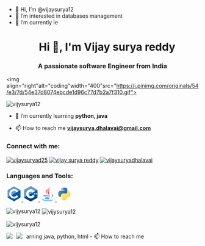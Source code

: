 - 👋 Hi, I’m @vijaysurya12
- 👀 I’m interested in databases management
- 🌱 I’m currently le<h1 align="center">Hi 👋, I'm Vijay surya reddy</h1>
<h3 align="center">A passionate software Engineer from India</h3>

<img align="right"alt="coding"width="400"src="https://i.pinimg.com/originals/54/e3/7d/54e37d8074ebcde1d96c77d7b2a7f310.gif">
<p align="left"> <img src="https://komarev.com/ghpvc/?username=vijysurya12&label=Profile%20views&color=0e75b6&style=flat" alt="vijysurya12" /> </p>

- 🌱 I’m currently learning **python, java**

- 📫 How to reach me **vijaysurya.dhalavai@gmail.com**

<h3 align="left">Connect with me:</h3>
<p align="left">
<a href="https://twitter.com/vijaysuryad25" target="blank"><img align="center" src="https://raw.githubusercontent.com/rahuldkjain/github-profile-readme-generator/master/src/images/icons/Social/twitter.svg" alt="vijaysuryad25" height="30" width="40" /></a>
<a href="https://fb.com/vijay surya reddy" target="blank"><img align="center" src="https://raw.githubusercontent.com/rahuldkjain/github-profile-readme-generator/master/src/images/icons/Social/facebook.svg" alt="vijay surya reddy" height="30" width="40" /></a>
<a href="https://instagram.com/vijaysuryadhalavai" target="blank"><img align="center" src="https://raw.githubusercontent.com/rahuldkjain/github-profile-readme-generator/master/src/images/icons/Social/instagram.svg" alt="vijaysuryadhalavai" height="30" width="40" /></a>
</p>

<h3 align="left">Languages and Tools:</h3>
<p align="left"> <a href="https://www.cprogramming.com/" target="_blank" rel="noreferrer"> <img src="https://raw.githubusercontent.com/devicons/devicon/master/icons/c/c-original.svg" alt="c" width="40" height="40"/> </a> <a href="https://www.w3schools.com/cpp/" target="_blank" rel="noreferrer"> <img src="https://raw.githubusercontent.com/devicons/devicon/master/icons/cplusplus/cplusplus-original.svg" alt="cplusplus" width="40" height="40"/> </a> <a href="https://www.java.com" target="_blank" rel="noreferrer"> <img src="https://raw.githubusercontent.com/devicons/devicon/master/icons/java/java-original.svg" alt="java" width="40" height="40"/> </a> <a href="https://www.python.org" target="_blank" rel="noreferrer"> <img src="https://raw.githubusercontent.com/devicons/devicon/master/icons/python/python-original.svg" alt="python" width="40" height="40"/> </a> </p>

<p><img align="left" src="https://github-readme-stats.vercel.app/api/top-langs?username=vijysurya12&show_icons=true&locale=en&layout=compact" alt="vijysurya12" /></p>

<p>&nbsp;<img align="center" src="https://github-readme-stats.vercel.app/api?username=vijysurya12&show_icons=true&locale=en" alt="vijysurya12" /></p>

<p><img align="center" src="https://github-readme-streak-stats.herokuapp.com/?user=vijysurya12&" alt="vijysurya12" /></p>arning java, python, html
- 📫 How to reach me

<a href="https://www.instagram.com/vijaysuryadhalavai/">
  <img align="left" width="26px" src="https://www.vectorlogo.zone/logos/instagram/instagram-icon.svg" />
</a>

<a href="mailto:vijaysurya.dhalavai@gmail.com">
  <img align="left" width="26px" src="https://www.vectorlogo.zone/logos/gmail/gmail-icon.svg" />
</a>
